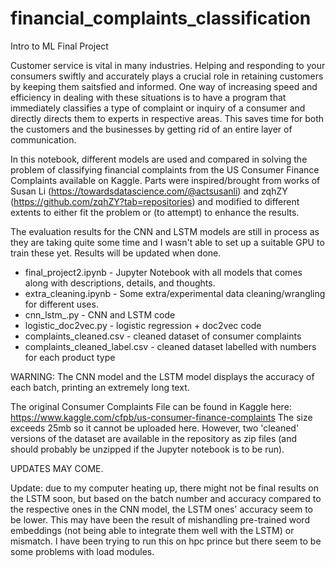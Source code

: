 # financial_complaints_classification
Intro to ML Final Project

Customer service is vital in many industries. Helping and responding to your consumers swiftly and accurately plays a crucial role in retaining customers by keeping them saitsfied and informed. 
One way of increasing speed and efficiency in dealing with these situations is to have a program that immediately classifies a type of complaint or inquiry of a consumer and directly directs them to experts in respective areas. This saves time for both the customers and the businesses by getting rid of an entire layer of communication.

In this notebook, different models are used and compared in solving the problem of classifying financial complaints from the US Consumer Finance Complaints available on Kaggle. Parts were inspired/brought from works of Susan Li (https://towardsdatascience.com/@actsusanli) and zqhZY (https://github.com/zqhZY?tab=repositories) and modified to different extents to either fit the problem or (to attempt) to enhance the results.

The evaluation results for the CNN and LSTM models are still in process as they are taking quite some time and I wasn't able to set up a suitable GPU to train these yet. Results will be updated when done.

* final_project2.ipynb - Jupyter Notebook with all models that comes along with descriptions, details, and thoughts.
* extra_cleaning.ipynb - Some extra/experimental data cleaning/wrangling for different uses.
* cnn_lstm_.py - CNN and LSTM code
* logistic_doc2vec.py - logistic regression + doc2vec code
* complaints_cleaned.csv - cleaned dataset of consumer complaints
* complaints_cleaned_label.csv - cleaned dataset labelled with numbers for each product type

WARNING: The CNN model and the LSTM model displays the accuracy of each batch, printing an extremely long text. 

The original Consumer Complaints File can be found in Kaggle here: https://www.kaggle.com/cfpb/us-consumer-finance-complaints
The size exceeds 25mb so it cannot be uploaded here. However, two 'cleaned' versions of the dataset are available in the repository as zip files (and should probably be unzipped if the Jupyter notebook is to be run).

UPDATES MAY COME.

Update: due to my computer heating up, there might not be final results on the LSTM soon, but based on the batch number and accuracy compared to the respective ones in the CNN model, the LSTM ones' accuracy seem to be lower. This may have been the result of mishandling pre-trained word embeddings (not being able to integrate them well with the LSTM) or mismatch.
I have been trying to run this on hpc prince but there seem to be some problems with load modules.
